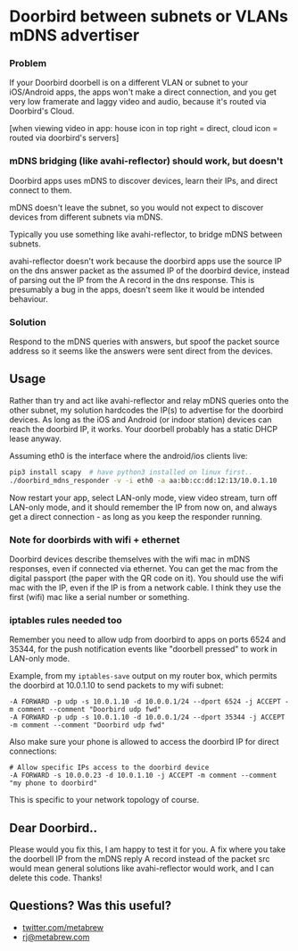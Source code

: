 # Doorbird between subnets or VLANs mDNS advertiser

### Problem

If your Doorbird doorbell is on a different VLAN or subnet to your iOS/Android apps,
the apps won't make a direct connection, and you get very low framerate and laggy video and audio, because it's routed via Doorbird's Cloud.


[when viewing video in app: house icon in top right = direct, cloud icon = routed via doorbird's servers]

### mDNS bridging (like avahi-reflector) should work, but doesn't

Doorbird apps uses mDNS to discover devices, learn their IPs, and direct connect to them.

mDNS doesn't leave the subnet, so you would not expect to discover devices from different subnets via mDNS.

Typically you use something like avahi-reflector, to bridge mDNS between subnets.

avahi-reflector doesn't work because the doorbird apps use the source IP on the dns answer packet as the assumed IP of the doorbird device, instead of parsing out the IP from the A record in the dns response. This is presumably a bug in the apps, doesn't seem like it would be intended behaviour.

### Solution

Respond to the mDNS queries with answers, but spoof the packet source address so it seems like the answers were sent direct from the devices.

## Usage

Rather than try and act like avahi-reflector and relay mDNS queries onto the other subnet, my solution hardcodes the IP(s) to advertise for the doorbird devices. As long as the iOS and Android (or indoor station) devices can reach the doorbird IP, it works. Your doorbell probably has a static DHCP lease anyway.

Assuming eth0 is the interface where the android/ios clients live:

```bash
pip3 install scapy  # have python3 installed on linux first..
./doorbird_mdns_responder -v -i eth0 -a aa:bb:cc:dd:12:13/10.0.1.10
```

Now restart your app, select LAN-only mode, view video stream, turn off LAN-only mode, and it should remember the IP from now on, and always get a direct connection - as long as you keep the responder running.

### Note for doorbirds with wifi + ethernet

Doorbird devices describe themselves with the wifi mac in mDNS responses, even if connected via ethernet. You can get the mac from the digital passport (the paper with the QR code on it). You should use the wifi mac with the IP, even if the IP is from a network cable. I think they use the first (wifi) mac like a serial number or something.

### iptables rules needed too

Remember you need to allow udp from doorbird to apps on ports 6524 and 35344, for the push notification events like "doorbell pressed" to work in LAN-only mode.

Example, from my `iptables-save` output on my router box, which permits the doorbird at 10.0.1.10 to send packets to my wifi subnet:

```
-A FORWARD -p udp -s 10.0.1.10 -d 10.0.0.1/24 --dport 6524 -j ACCEPT -m comment --comment "Doorbird udp fwd"
-A FORWARD -p udp -s 10.0.1.10 -d 10.0.0.1/24 --dport 35344 -j ACCEPT -m comment --comment "Doorbird udp fwd"
```

Also make sure your phone is allowed to access the doorbird IP for direct connections:

```
# Allow specific IPs access to the doorbird device
-A FORWARD -s 10.0.0.23 -d 10.0.1.10 -j ACCEPT -m comment --comment "my phone to doorbird"
```

This is specific to your network topology of course.

## Dear Doorbird..

Please would you fix this, I am happy to test it for you. A fix where you take the doorbell IP from the mDNS reply A record instead of the packet src would mean general solutions like avahi-reflector would work, and I can delete this code. Thanks!

## Questions? Was this useful?

* [twitter.com/metabrew](https://twitter.com/metabrew)
* rj@metabrew.com

